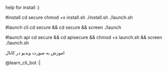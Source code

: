 help for install :)

#install
cd secure
chmod +x install.sh
./install.sh
./launch.sh

#launch cli
cd secure && cd secure && screen ./launch

#launch api
cd secure && cd apisecure && chmod +x launch.sh && screen ./launch.sh

اموزش به صورت ویدیو در کانال

@learn_cli_bot :|
